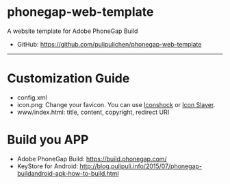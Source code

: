 # phonegap-web-template
A website template for Adobe PhoneGap Build

- GitHub: https://github.com/pulipulichen/phonegap-web-template

----

# Customization Guide

- config.xml
- icon.png: Change your favicon. You can use [Iconshock](http://www.playpcesor.com/2017/09/iconshock-edit-icons.html) or [Icon Slayer](http://www.gieson.com/Library/projects/utilities/icon_slayer/).
- www/index.html: title, content, copyright, redirect URI

# Build you APP

- Adobe PhoneGap Build: https://build.phonegap.com/
- KeyStore for Android: http://blog.pulipuli.info/2015/07/phonegap-buildandroid-apk-how-to-build.html
